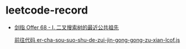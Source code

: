 # leetcode-record

- [剑指 Offer 68 - I. 二叉搜索树的最近公共祖先](https://leetcode.cn/problems/er-cha-sou-suo-shu-de-zui-jin-gong-gong-zu-xian-lcof/)

	[前往代码 er-cha-sou-suo-shu-de-zui-jin-gong-gong-zu-xian-lcof.js](./er-cha-sou-suo-shu-de-zui-jin-gong-gong-zu-xian-lcof.js)
